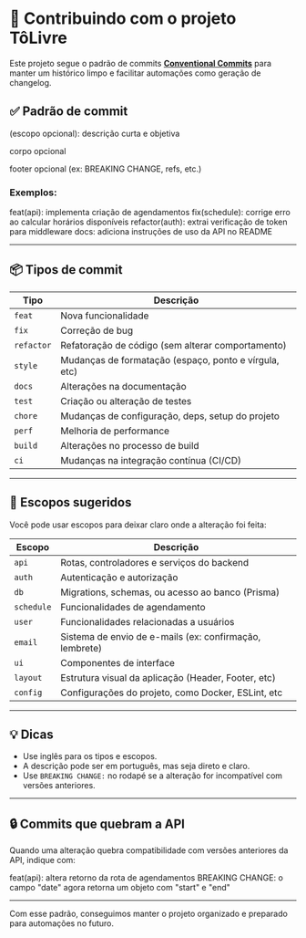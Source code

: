 # 📘 Contribuindo com o projeto TôLivre

Este projeto segue o padrão de commits **[Conventional Commits](https://www.conventionalcommits.org/)** para manter um histórico limpo e facilitar automações como geração de changelog.

## ✅ Padrão de commit

<tipo>(escopo opcional): descrição curta e objetiva

corpo opcional

footer opcional (ex: BREAKING CHANGE, refs, etc.)

### Exemplos:

feat(api): implementa criação de agendamentos
fix(schedule): corrige erro ao calcular horários disponíveis
refactor(auth): extrai verificação de token para middleware
docs: adiciona instruções de uso da API no README

---

## 📦 Tipos de commit

| Tipo       | Descrição                                             |
| ---------- | ----------------------------------------------------- |
| `feat`     | Nova funcionalidade                                   |
| `fix`      | Correção de bug                                       |
| `refactor` | Refatoração de código (sem alterar comportamento)     |
| `style`    | Mudanças de formatação (espaço, ponto e vírgula, etc) |
| `docs`     | Alterações na documentação                            |
| `test`     | Criação ou alteração de testes                        |
| `chore`    | Mudanças de configuração, deps, setup do projeto      |
| `perf`     | Melhoria de performance                               |
| `build`    | Alterações no processo de build                       |
| `ci`       | Mudanças na integração contínua (CI/CD)               |

---

## 🧩 Escopos sugeridos

Você pode usar escopos para deixar claro onde a alteração foi feita:

| Escopo     | Descrição                                               |
| ---------- | ------------------------------------------------------- |
| `api`      | Rotas, controladores e serviços do backend              |
| `auth`     | Autenticação e autorização                              |
| `db`       | Migrations, schemas, ou acesso ao banco (Prisma)        |
| `schedule` | Funcionalidades de agendamento                          |
| `user`     | Funcionalidades relacionadas a usuários                 |
| `email`    | Sistema de envio de e-mails (ex: confirmação, lembrete) |
| `ui`       | Componentes de interface                                |
| `layout`   | Estrutura visual da aplicação (Header, Footer, etc)     |
| `config`   | Configurações do projeto, como Docker, ESLint, etc      |

---

## 💡 Dicas

- Use inglês para os tipos e escopos.
- A descrição pode ser em português, mas seja direto e claro.
- Use `BREAKING CHANGE:` no rodapé se a alteração for incompatível com versões anteriores.

---

## 🔒 Commits que quebram a API

Quando uma alteração quebra compatibilidade com versões anteriores da API, indique com:

feat(api): altera retorno da rota de agendamentos
BREAKING CHANGE: o campo "date" agora retorna um objeto com "start" e "end"

---

Com esse padrão, conseguimos manter o projeto organizado e preparado para automações no futuro.
